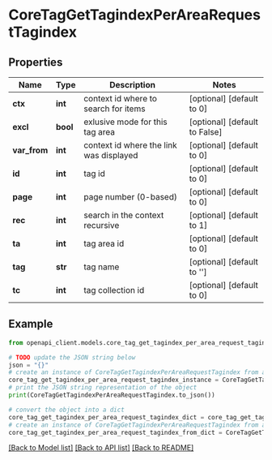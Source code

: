 # CoreTagGetTagindexPerAreaRequestTagindex


## Properties

Name | Type | Description | Notes
------------ | ------------- | ------------- | -------------
**ctx** | **int** | context id where to search for items | [optional] [default to 0]
**excl** | **bool** | exlusive mode for this tag area | [optional] [default to False]
**var_from** | **int** | context id where the link was displayed | [optional] [default to 0]
**id** | **int** | tag id | [optional] [default to 0]
**page** | **int** | page number (0-based) | [optional] [default to 0]
**rec** | **int** | search in the context recursive | [optional] [default to 1]
**ta** | **int** | tag area id | [optional] [default to 0]
**tag** | **str** | tag name | [optional] [default to '']
**tc** | **int** | tag collection id | [optional] [default to 0]

## Example

```python
from openapi_client.models.core_tag_get_tagindex_per_area_request_tagindex import CoreTagGetTagindexPerAreaRequestTagindex

# TODO update the JSON string below
json = "{}"
# create an instance of CoreTagGetTagindexPerAreaRequestTagindex from a JSON string
core_tag_get_tagindex_per_area_request_tagindex_instance = CoreTagGetTagindexPerAreaRequestTagindex.from_json(json)
# print the JSON string representation of the object
print(CoreTagGetTagindexPerAreaRequestTagindex.to_json())

# convert the object into a dict
core_tag_get_tagindex_per_area_request_tagindex_dict = core_tag_get_tagindex_per_area_request_tagindex_instance.to_dict()
# create an instance of CoreTagGetTagindexPerAreaRequestTagindex from a dict
core_tag_get_tagindex_per_area_request_tagindex_from_dict = CoreTagGetTagindexPerAreaRequestTagindex.from_dict(core_tag_get_tagindex_per_area_request_tagindex_dict)
```
[[Back to Model list]](../README.md#documentation-for-models) [[Back to API list]](../README.md#documentation-for-api-endpoints) [[Back to README]](../README.md)


